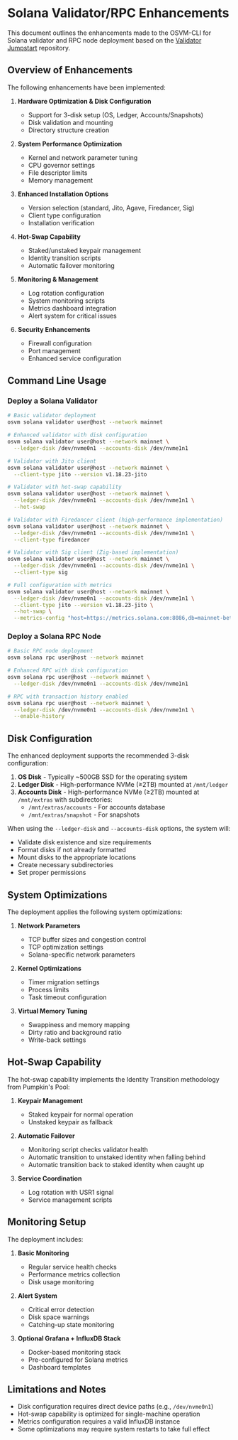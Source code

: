 # Solana Validator/RPC Enhancements

This document outlines the enhancements made to the OSVM-CLI for Solana validator and RPC node deployment based on the [Validator Jumpstart](https://github.com/ice-staking/validator-jumpstart) repository.

## Overview of Enhancements

The following enhancements have been implemented:

1. **Hardware Optimization & Disk Configuration**
   - Support for 3-disk setup (OS, Ledger, Accounts/Snapshots)
   - Disk validation and mounting
   - Directory structure creation

2. **System Performance Optimization**
   - Kernel and network parameter tuning
   - CPU governor settings
   - File descriptor limits
   - Memory management

3. **Enhanced Installation Options**
   - Version selection (standard, Jito, Agave, Firedancer, Sig)
   - Client type configuration
   - Installation verification

4. **Hot-Swap Capability**
   - Staked/unstaked keypair management
   - Identity transition scripts
   - Automatic failover monitoring

5. **Monitoring & Management**
   - Log rotation configuration
   - System monitoring scripts
   - Metrics dashboard integration
   - Alert system for critical issues

6. **Security Enhancements**
   - Firewall configuration
   - Port management
   - Enhanced service configuration

## Command Line Usage

### Deploy a Solana Validator

```bash
# Basic validator deployment
osvm solana validator user@host --network mainnet

# Enhanced validator with disk configuration
osvm solana validator user@host --network mainnet \
  --ledger-disk /dev/nvme0n1 --accounts-disk /dev/nvme1n1

# Validator with Jito client
osvm solana validator user@host --network mainnet \
  --client-type jito --version v1.18.23-jito

# Validator with hot-swap capability
osvm solana validator user@host --network mainnet \
  --ledger-disk /dev/nvme0n1 --accounts-disk /dev/nvme1n1 \
  --hot-swap

# Validator with Firedancer client (high-performance implementation)
osvm solana validator user@host --network mainnet \
  --ledger-disk /dev/nvme0n1 --accounts-disk /dev/nvme1n1 \
  --client-type firedancer

# Validator with Sig client (Zig-based implementation)
osvm solana validator user@host --network mainnet \
  --ledger-disk /dev/nvme0n1 --accounts-disk /dev/nvme1n1 \
  --client-type sig

# Full configuration with metrics
osvm solana validator user@host --network mainnet \
  --ledger-disk /dev/nvme0n1 --accounts-disk /dev/nvme1n1 \
  --client-type jito --version v1.18.23-jito \
  --hot-swap \
  --metrics-config "host=https://metrics.solana.com:8086,db=mainnet-beta,u=mainnet-beta_write,p=password"
```

### Deploy a Solana RPC Node

```bash
# Basic RPC node deployment
osvm solana rpc user@host --network mainnet

# Enhanced RPC with disk configuration
osvm solana rpc user@host --network mainnet \
  --ledger-disk /dev/nvme0n1 --accounts-disk /dev/nvme1n1

# RPC with transaction history enabled
osvm solana rpc user@host --network mainnet \
  --ledger-disk /dev/nvme0n1 --accounts-disk /dev/nvme1n1 \
  --enable-history
```

## Disk Configuration

The enhanced deployment supports the recommended 3-disk configuration:

1. **OS Disk** - Typically ~500GB SSD for the operating system
2. **Ledger Disk** - High-performance NVMe (≥2TB) mounted at `/mnt/ledger`
3. **Accounts Disk** - High-performance NVMe (≥2TB) mounted at `/mnt/extras` with subdirectories:
   - `/mnt/extras/accounts` - For accounts database
   - `/mnt/extras/snapshot` - For snapshots

When using the `--ledger-disk` and `--accounts-disk` options, the system will:
- Validate disk existence and size requirements
- Format disks if not already formatted
- Mount disks to the appropriate locations
- Create necessary subdirectories
- Set proper permissions

## System Optimizations

The deployment applies the following system optimizations:

1. **Network Parameters**
   - TCP buffer sizes and congestion control
   - TCP optimization settings
   - Solana-specific network parameters

2. **Kernel Optimizations**
   - Timer migration settings
   - Process limits
   - Task timeout configuration

3. **Virtual Memory Tuning**
   - Swappiness and memory mapping
   - Dirty ratio and background ratio
   - Write-back settings

## Hot-Swap Capability

The hot-swap capability implements the Identity Transition methodology from Pumpkin's Pool:

1. **Keypair Management**
   - Staked keypair for normal operation
   - Unstaked keypair as fallback

2. **Automatic Failover**
   - Monitoring script checks validator health
   - Automatic transition to unstaked identity when falling behind
   - Automatic transition back to staked identity when caught up

3. **Service Coordination**
   - Log rotation with USR1 signal
   - Service management scripts

## Monitoring Setup

The deployment includes:

1. **Basic Monitoring**
   - Regular service health checks
   - Performance metrics collection
   - Disk usage monitoring

2. **Alert System**
   - Critical error detection
   - Disk space warnings
   - Catching-up state monitoring

3. **Optional Grafana + InfluxDB Stack**
   - Docker-based monitoring stack
   - Pre-configured for Solana metrics
   - Dashboard templates

## Limitations and Notes

- Disk configuration requires direct device paths (e.g., `/dev/nvme0n1`)
- Hot-swap capability is optimized for single-machine operation
- Metrics configuration requires a valid InfluxDB instance
- Some optimizations may require system restarts to take full effect